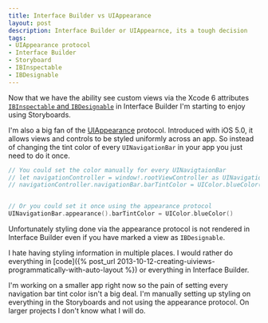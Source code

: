 ```yaml
---
title: Interface Builder vs UIAppearance
layout: post
description: Interface Builder or UIAppearnce, its a tough decision
tags:
- UIAppearance protocol
- Interface Builder
- Storyboard
- IBInspectable
- IBDesignable
---
```


Now that we have the ability see custom views via the Xcode 6 attributes [`IBInspectable` and `IBDesignable`](https://developer.apple.com/library/ios/recipes/xcode_help-IB_objects_media/chapters/CreatingaLiveViewofaCustomObject.html) in Interface Builder I'm starting to enjoy using Storyboards.

I'm also a big fan of the [UIAppearance](https://developer.apple.com/library/ios/documentation/UIKit/Reference/UIAppearance_Protocol/index.html#//apple_ref/occ/intfcm/UIAppearance/) protocol. Introduced with iOS 5.0, it allows views and controls to be styled uniformly across an app. So instead of changing the tint color of every `UINavigationBar` in your app you just need to do it once.

```swift
// You could set the color manually for every UINavigtaionBar
// let navigationController = window!.rootViewController as UINavigationController
// navigationController.navigationBar.barTintColor = UIColor.blueColor()


// Or you could set it once using the appearance protocol
UINavigationBar.appearance().barTintColor = UIColor.blueColor()
```

Unfortunately styling done via the appearance protocol is not rendered in Interface Builder even if you have marked a view as `IBDesignable`.

I hate having styling information in multiple places. I would rather do everything in [code]({% post_url 2013-10-12-creating-uiviews-programmatically-with-auto-layout %}) or everything in Interface Builder.

I'm working on a smaller app right now so the pain of setting every navigation bar tint color isn't a big deal. I'm manually setting up styling on everything in the Storyboards and not using the appearance protocol. On larger projects I don't know what I will do.
